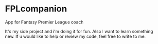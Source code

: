 # FPLcompanion
App for Fantasy Premier League coach

It's my side project and i'm doing it for fun. Also I want to learn something new.
If u would like to help or review my code, feel free to write to me. 


